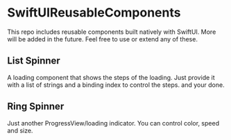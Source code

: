 # SwiftUIReusableComponents
This repo includes reusable components built natively with SwiftUI. More will be added in the future. Feel free to use or extend any of these. 

## List Spinner
A loading component that shows the steps of the loading. Just provide it with a list of strings and a binding index to control the steps. and your done. 

## Ring Spinner 
Just another ProgressView/loading indicator. You can control color, speed and size.
